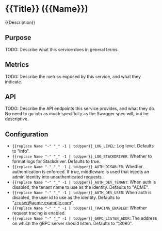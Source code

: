 # {{Title}} ({{Name}})
{{Description}}

## Purpose
TODO: Describe what this service does in general terms.

## Metrics
TODO: Describe the metrics exposed by this service, and what they indicate.

## API
TODO: Describe the API endpoints this service provides, and what they do. No
need to go into as much specificity as the Swagger spec will, but be
descriptive.

## Configuration
* `{{replace Name "-" "_" -1 | toUpper}}_LOG_LEVEL`: Log level. Defaults to "info".
* `{{replace Name "-" "_" -1 | toUpper}}_LOG_STACKDRIVER`: Whether to format logs for Stackdriver. Defaults to true.
* `{{replace Name "-" "_" -1 | toUpper}}_AUTH_DISABLED`: Whether authentication is enforced. If true, middleware is used that injects an admin identity into unauthenticated requests.
* `{{replace Name "-" "_" -1 | toUpper}}_AUTH_DEV_TENANT`: When auth is disabled, the tenant name to use as the identity. Defaults to "ACME".
* `{{replace Name "-" "_" -1 | toUpper}}_AUTH_DEV_USER`: When auth is disabled, the user id to use as the identity. Defaults to "zcuser@acme.example.com".
* `{{replace Name "-" "_" -1 | toUpper}}_TRACING_ENABLED`: Whether request tracing is enabled.
* `{{replace Name "-" "_" -1 | toUpper}}_GRPC_LISTEN_ADDR`: The address on which the gRPC server should listen. Defaults to ":8080".
